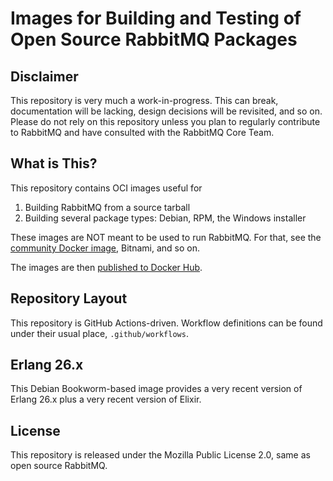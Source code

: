 # Images for Building and Testing of Open Source RabbitMQ Packages

## Disclaimer

This repository is very much a work-in-progress. This can break, documentation will be lacking,
design decisions will be revisited, and so on. Please do not rely on this repository
unless you plan to regularly contribute to RabbitMQ and have consulted with the RabbitMQ Core Team.

## What is This?

This repository contains OCI images useful for

1. Building RabbitMQ from a source tarball
2. Building several package types: Debian, RPM, the Windows installer

These images are NOT meant to be used to run RabbitMQ. For that, see the [community Docker image](https://github.com/docker-library/rabbitmq),
Bitnami, and so on.

The images are then [published to Docker Hub](https://hub.docker.com/u/pivotalrabbitmq).

## Repository Layout

This repository is GitHub Actions-driven. Workflow definitions can be found under
their usual place, `.github/workflows`.

## Erlang 26.x

This Debian Bookworm-based image provides a very recent version of Erlang 26.x plus a very
recent version of Elixir.


## License

This repository is released under the Mozilla Public License 2.0,
same as open source RabbitMQ.
